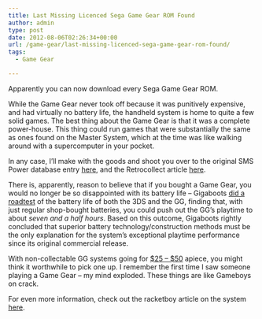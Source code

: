 ```yaml
---
title: Last Missing Licenced Sega Game Gear ROM Found
author: admin
type: post
date: 2012-08-06T02:26:34+00:00
url: /game-gear/last-missing-licenced-sega-game-gear-rom-found/
tags:
  - Game Gear

---
```

Apparently you can now download every Sega Game Gear ROM.

While the Game Gear never took off because it was punitively expensive, and had virtually no battery life, the handheld system is home to quite a few solid games. The best thing about the Game Gear is that it was a complete power-house. This thing could run games that were substantially the same as ones found on the Master System, which at the time was like walking around with a supercomputer in your pocket.

In any case, I&#8217;ll make with the goods and shoot you over to the original SMS Power database entry [here][1], and the Retrocollect article [here][2].

There is, apparently, reason to believe that if you bought a Game Gear, you would no longer be so disappointed with its battery life &#8211; Gigaboots [did a roadtest][3] of the battery life of both the 3DS and the GG, finding that, with just regular shop-bought batteries, you could push out the GG&#8217;s playtime to about _seven and a half hours_. Based on this outcome, Gigaboots rightly concluded that superior battery technology/construction methods must be the only explanation for the system&#8217;s exceptional playtime performance since its original commercial release.

With non-collectable GG systems going for [$25 &#8211; $50][4] apiece, you might think it worthwhile to pick one up. I remember the first time I saw someone playing a Game Gear &#8211; my mind exploded. These things are like Gameboys on crack.

For even more information, check out the racketboy article on the system [here][5].

 [1]: http://www.smspower.org/Games/CJElephantFugitive-GG
 [2]: http://www.retrocollect.com/News/last-missing-licensed-sega-game-gear-rom-cj-elephant-fugitive-dumped-and-released-online-by-smspower.html
 [3]: http://gigaboots.com/?p=1248
 [4]: http://www.ebay.com.au/csc/Consoles-/139971/i.html?rt=nc&LH_Complete=1&_nkw=game%20gear&_catref=1&_dmpt=AU_Consoles&_fln=1&_trksid=p3286.c0.m283
 [5]: http://www.racketboy.com/retro/sega/gamegear/sega-game-gear-101-a-beginners-guide
